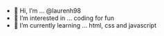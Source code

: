 - 👋 Hi, I’m ... @laurenh98
- 👀 I’m interested in ... coding for fun
- 🌱 I’m currently learning ... html, css and javascript

<!---
laurenh98/laurenh98 is a ✨ special ✨ repository because its `README.md` (this file) appears on your GitHub profile.
You can click the Preview link to take a look at your changes.
--->
